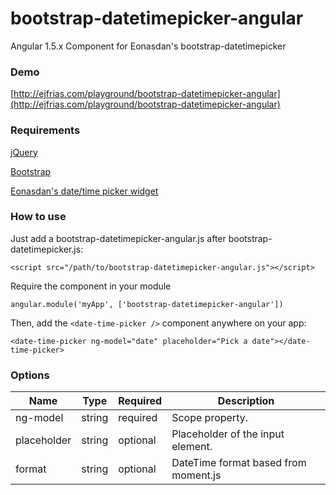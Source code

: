 # bootstrap-datetimepicker-angular
Angular 1.5.x Component for Eonasdan's bootstrap-datetimepicker


### Demo
[http://ejfrias.com/playground/bootstrap-datetimepicker-angular](http://ejfrias.com/playground/bootstrap-datetimepicker-angular)


### Requirements
[jQuery](https://jquery.com)

[Bootstrap](https://github.com/twbs/bootstrap)

[Eonasdan's date/time picker widget](https://github.com/Eonasdan/bootstrap-datetimepicker)


### How to use
Just add a bootstrap-datetimepicker-angular.js after bootstrap-datetimepicker.js:
```
<script src="/path/to/bootstrap-datetimepicker-angular.js"></script>
```

Require the component in your module
```
angular.module('myApp', ['bootstrap-datetimepicker-angular'])
```

Then, add the `<date-time-picker />` component anywhere on your app:
```
<date-time-picker ng-model="date" placeholder="Pick a date"></date-time-picker>
```


### Options

Name | Type | Required | Description
---- | ---- | ------- | -----------
ng-model | string | required | Scope property.
placeholder | string | optional | Placeholder of the input element.
format | string | optional | DateTime format based from moment.js
